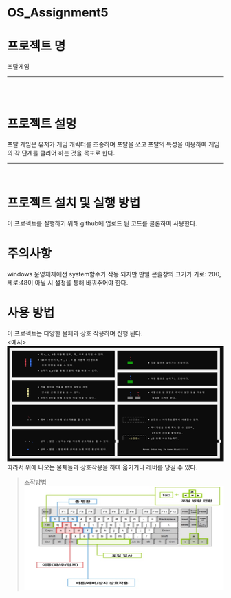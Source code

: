# OS_Assignment5
# 프로젝트 명
 포탈게임
<hr>
<br><br>


# 프로젝트 설명
 포탈 게임은 유저가 게임 캐릭터를 조종하며 포탈을 쏘고 포탈의 특성을 이용하여 게임의 각 단계를 클리어 하는 것을 목표로 한다.
<br>

<hr>
<br>

# 프로젝트 설치 및 실행 방법
이 프로젝트를 실행하기 위해 github에 업로드 된 코드를 클론하여 사용한다.

# 주의사항
windows 운영체제에선 system함수가 작동 되지만 만일 콘솔창의 크기가 가로: 200,세로:48이 아닐 시 설정을 통해 바꿔주어야 한다.

# 사용 방법
이 프로젝트는 다양한 물체과 상호 작용하며 진행 된다.<br>
<예시>
![사용법](./img/%EC%82%AC%EC%9A%A9%EB%B0%A9%EB%B2%95.png)<br>
따라서 위에 나오는 물체들과 상호작용을 하여 옮기거나 레버를 당길 수 있다.

> 조작방법<br>
![조작법](./img/%EC%A1%B0%EC%9E%91%EB%B2%95.png)
